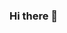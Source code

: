 ### Hi there 👋

<!--
**gleo9324/gleo9324** is a ✨ _special_ ✨ repository because its `README.md` (this file) appears on your GitHub profile.

Here is something about me:

- 🔭 I’m currently working on BEAWaRe with BeTRACK and BeTARIP apps
- 📫 How to reach me: ...
- 😄 Pronouns: ...
- ⚡ Fun fact: ...
-->
